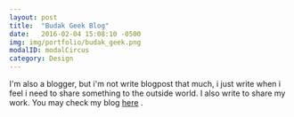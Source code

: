 ```yaml
---
layout: post
title:  "Budak Geek Blog"
date:   2016-02-04 15:08:10 -0500
img: img/portfolio/budak_geek.png
modalID: modalCircus
category: Design
---
```

I'm also a blogger, but i'm not write blogpost that much, i just write when i feel i need to share something to the outside world. I also write to share my work. You may check my blog [here][budak-geek-link] .

[budak-geek-link]: http://hamzahjamad.com
